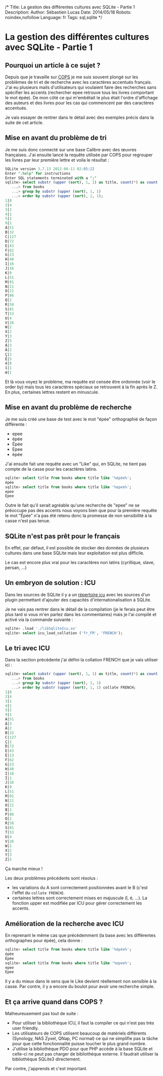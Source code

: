 /*
Title: La gestion des différentes cultures avec SQLite - Partie 1
Description: 
Author: Sébastien Lucas
Date: 2014/05/18
Robots: noindex,nofollow
Language: fr
Tags: sql,sqlite
*/
# La gestion des différentes cultures avec SQLite - Partie 1

## Pourquoi un article à ce sujet ?

Depuis que je travaille sur [COPS](/en/oss/calibre-opds-php-server) je me suis souvent plongé sur les problèmes de tri et de recherche avec les caractères accentués français. J'ai eu plusieurs mails d'utilisateurs qui voulaient faire des recherches sans spécifier les accents (rechercher epee retrouve tous les livres comportant le mot épée). De mon côté ce qui m'embêtait le plus était l'ordre d'affichage des auteurs et des livres pour les cas qui commencent par des caractères accentués.

Je vais essayer de rentrer dans le détail avec des exemples précis dans la suite de cet article.

## Mise en avant du problème de tri

Je me suis donc connecté sur une base Calibre avec des œuvres françaises. J'ai ensuite lancé la requête utilisée par COPS pour regrouper les livres par leur première lettre et voila le résultat :

```sql
SQLite version 3.7.13 2012-06-11 02:05:22
Enter ".help" for instructions
Enter SQL statements terminated with a ";"
sqlite> select substr (upper (sort), 1, 1) as title, count(*) as count
   ...> from books
   ...> group by substr (upper (sort), 1, 1)
   ...> order by substr (upper (sort), 1, 1);
1|8
2|4
3|1
4|1
5|2
9|1
A|51
B|32
C|127
D|72
E|43
F|62
G|23
H|40
I|16
J|16
K|9
L|51
M|91
N|21
O|21
P|86
Q|2
R|58
S|81
T|53
U|4
V|26
W|2
X|2
Y|3
Z|5
À|3
Â|2
Ç|2
É|5
é|8
î|1
œ|1
```

Et là vous voyez le problème, ma requête est censée être ordonnée (voir le order by) mais tous les caractères spéciaux se retrouvent à la fin après le Z. En plus, certaines lettres restent en minuscule.

## Mise en avant du problème de recherche

Je me suis créé une base de test avec le mot "épée" orthographié de façon différente :

 * epee
 * épée
 * Épée
 * Epee
 * èpèe

J'ai ensuite fait une requête avec un "Like" qui, en SQLite, ne tient pas compte de la casse pour les caractères latins.

```sql
sqlite> select title from books where title like '%épée%';
épée
sqlite> select title from books where title like '%epee%';
epee
Epee
```

Outre le fait qu'il serait agréable qu'une recherche de "epee" ne se préoccupe pas des accents nous voyons bien que pour la première requête le mot "Épée" n'a pas été retenu donc la promesse de non sensibilité à la casse n'est pas tenue.

## SQLite n'est pas prêt pour le français

En effet, par défaut, il est possible de stocker des données de plusieurs cultures dans une base SQLite mais leur exploitation est plus difficile.

Le cas est encore plus vrai pour les caractères non latins (cyrillique, slave, persan, ...)

## Un embryon de solution : ICU

Dans les sources de SQLite il y a un [répertoire icu](http://www.sqlite.org/src/tree?name=ext/icu) avec les sources d'un plugin permettant d'ajouter des capacités d'internationalisation à SQLite.

Je ne vais pas rentrer dans le détail de la compilation (je le ferais peut être plus tard si vous m'en parlez dans les commentaires) mais je l'ai compilé et activé via la commande suivante :

```sql
sqlite> .load './libSqliteIcu.so'
sqlite> select icu_load_collation ('fr_FR', 'FRENCH');
```

## Le tri avec ICU

Dans la section précédente j'ai défini la collation FRENCH que je vais utiliser ici :

```sql
sqlite> select substr (upper (sort), 1, 1) as title, count(*) as count
   ...> from books
   ...> group by substr (upper (sort), 1, 1)
   ...> order by substr (upper (sort), 1, 1) collate FRENCH;
1|8
2|4
3|1
4|1
5|2
9|1
A|51
À|3
Â|2
B|32
C|127
Ç|2
D|72
E|43
É|13
F|62
G|23
H|40
I|16
Î|1
J|16
K|9
L|51
M|91
N|21
O|21
Œ|1
P|86
Q|2
R|58
S|81
T|53
U|4
V|26
W|2
X|2
Y|3
Z|5
```

Ça marche mieux !

Les deux problèmes précédents sont résolus :

 * les variations du A sont correctement positionnées avant le B (c'est l'effet du `collate FRENCH`).
 * certaines lettres sont correctement mises en majuscule (î, é, ...). La fonction upper est modifiée par ICU pour gérer correctement les accents.

## Amélioration de la recherche avec ICU

En reprenant le même cas que précédemment (la base avec les différentes orthographes pour épée), cela donne :

```sql
sqlite> select title from books where title like '%épée%';
épée
Épée
sqlite> select title from books where title like '%epee%';
epee
Epee
```

Il y a du mieux dans le sens que le Like devient réellement non sensible à la casse. Par contre, il y a encore du boulot pour avoir une recherche simple.

## Et ça arrive quand dans COPS ?

Malheureusement pas tout de suite :

 * Pour utiliser la bibliothèque ICU, il faut la compiler ce qui n'est pas très user friendly.
 * Les utilisateurs de COPS utilisent beaucoup de matériels différents (Synology, NAS Zyxel, QNap, PC normal) ce qui ne simplifie pas la tâche pour que cette fonctionnalité puisse toucher le plus grand nombre.
 * J'utilise la bibliothèque PDO pour que PHP accède à la base SQLite et celle-ci ne peut pas charger de bibliothèque externe. Il faudrait utiliser la bibliothèque SQLite3 directement.

Par contre, j'apprends et c'est important.
